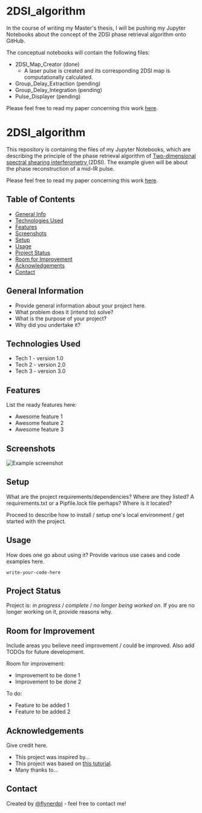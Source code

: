 # 2DSI_algorithm

In the course of writing my Master's thesis, I will be pushing my Jupyter Notebooks about the concept of the 2DSI phase retrieval algorithm onto GitHub.

The conceptual notebooks will contain the following files:
* 2DSI_Map_Creator (done)
    * A laser pulse is created and its corresponding 2DSI map is computationally calculated.
* Group_Delay_Extraction (pending)
* Group_Delay_Integration (pending)
* Pulse_Displayer (pending)

Please feel free to read my paper concerning this work <a href="https://opg.optica.org/ao/abstract.cfm?uri=ao-61-4-1076">here</a>.

# 2DSI_algorithm
This repository is containing the files of my Jupyter Notebooks, which are describing the principle of the phase retrieval algorithm of <a href="https://opg.optica.org/ol/abstract.cfm?uri=ol-31-13-2063">Two-dimensional spectral shearing interferometry </a> (2DSI). The example given will be about the phase reconstruction of a mid-IR pulse.

Please feel free to read my paper concerning this work <a href="https://opg.optica.org/ao/abstract.cfm?uri=ao-61-4-1076">here</a>.
## Table of Contents
* [General Info](#general-information)
* [Technologies Used](#technologies-used)
* [Features](#features)
* [Screenshots](#screenshots)
* [Setup](#setup)
* [Usage](#usage)
* [Project Status](#project-status)
* [Room for Improvement](#room-for-improvement)
* [Acknowledgements](#acknowledgements)
* [Contact](#contact)
<!-- * [License](#license) -->


## General Information
- Provide general information about your project here.
- What problem does it (intend to) solve?
- What is the purpose of your project?
- Why did you undertake it?
<!-- You don't have to answer all the questions - just the ones relevant to your project. -->


## Technologies Used
- Tech 1 - version 1.0
- Tech 2 - version 2.0
- Tech 3 - version 3.0


## Features
List the ready features here:
- Awesome feature 1
- Awesome feature 2
- Awesome feature 3


## Screenshots
![Example screenshot](./img/screenshot.png)
<!-- If you have screenshots you'd like to share, include them here. -->


## Setup
What are the project requirements/dependencies? Where are they listed? A requirements.txt or a Pipfile.lock file perhaps? Where is it located?

Proceed to describe how to install / setup one's local environment / get started with the project.


## Usage
How does one go about using it?
Provide various use cases and code examples here.

`write-your-code-here`


## Project Status
Project is: _in progress_ / _complete_ / _no longer being worked on_. If you are no longer working on it, provide reasons why.


## Room for Improvement
Include areas you believe need improvement / could be improved. Also add TODOs for future development.

Room for improvement:
- Improvement to be done 1
- Improvement to be done 2

To do:
- Feature to be added 1
- Feature to be added 2


## Acknowledgements
Give credit here.
- This project was inspired by...
- This project was based on [this tutorial](https://www.example.com).
- Many thanks to...


## Contact
Created by [@flynerdpl](https://www.flynerd.pl/) - feel free to contact me!